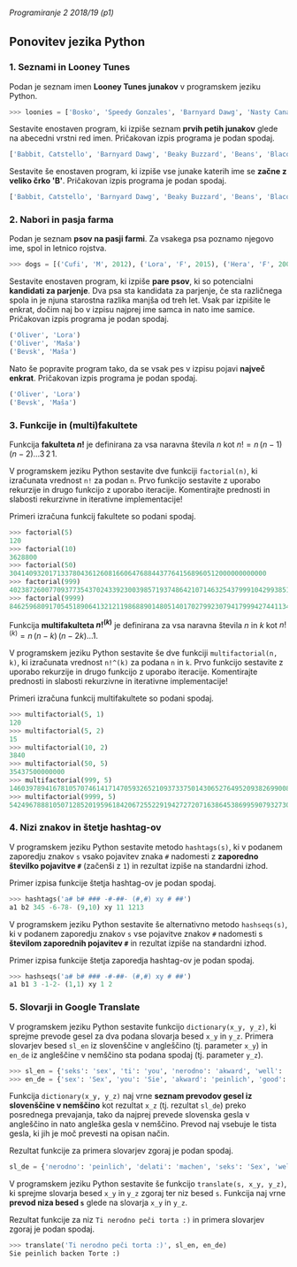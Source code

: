 ###### Programiranje 2 2018/19 (p1)

## Ponovitev jezika Python

### 1. Seznami in Looney Tunes

Podan je seznam imen __Looney Tunes junakov__ v programskem jeziku Python.

```py
>>> loonies = ['Bosko', 'Speedy Gonzales', 'Barnyard Dawg', 'Nasty Canasta', 'Miss Prissy', 'Cecil Turtle', 'Honey Bunny', 'Clyde Bunny', 'Beans', 'Goofy Gophers', 'Penelope Pussycat', 'Pete Puma', 'Porky Pig', 'Blacque Jacque Shellacque', 'Tasmanian Devil', 'Inki', 'Colonel Shuffle', 'Wile E. Coyote', 'Foxy', 'Marc Antony and Pussyfoot', 'Road Runner', 'Sylvester Jr.', 'Gossamer', 'Hugo the Abominable Snowman', 'Ralph Wolf', 'Hippety Hopper', 'Daffy Duck', 'Yosemite Sam', 'Charlie Dog', 'Pep Le Pew', 'Sam Sheepdog', 'Henery Hawk', 'Melissa Duck', 'Rocky and Mugsy', 'Michigan J. Frog', 'Willoughby the Dog', 'Conrad the Cat', 'Claude Cat', 'Spike the Bulldog and Chester the Terrier', 'Quick Brown Fox and Rapid Rabbit', 'Foghorn Leghorn', 'Egghead Jr.', 'Marvin the Martian', 'Cool Cat', 'Sylvester', 'Slowpoke Rodriguez', 'Bugs Bunny,', 'Buddy', 'Goopy Geer', 'Granny', 'Playboy Penguin', 'Count Blood Count', 'Sniffles', 'Piggy', 'Tweety', 'Hubie and Bertie', 'Hector the Bulldog', 'Merlin the Magic Mouse', 'K-9', 'Babbit, Catstello', 'Petunia Pig', 'Elmer Fudd', 'Beaky Buzzard', 'Lola Bunny', 'Witch Hazel', 'The Three Bears', 'Gabby Goat']
```

Sestavite enostaven program, ki izpiše seznam __prvih petih junakov__ glede na abecedni vrstni red imen. Pričakovan izpis programa je podan spodaj.

```py
['Babbit, Catstello', 'Barnyard Dawg', 'Beaky Buzzard', 'Beans', 'Blacque Jacque Shellacque']
```

Sestavite še enostaven program, ki izpiše vse junake katerih ime se __začne z veliko črko 'B'__. Pričakovan izpis programa je podan spodaj.

```py
['Babbit, Catstello', 'Barnyard Dawg', 'Beaky Buzzard', 'Beans', 'Blacque Jacque Shellacque', 'Bosko', 'Buddy', 'Bugs Bunny']
```

### 2. Nabori in pasja farma

Podan je seznam __psov na pasji farmi__. Za vsakega psa poznamo njegovo ime, spol in letnico rojstva.

```py
>>> dogs = [('Cufi', 'M', 2012), ('Lora', 'F', 2015), ('Hera', 'F', 2009), ('Oliver', 'M', 2015), ('Bevsk', 'M', 2018), ('Maša', 'F', 2017)]
```

Sestavite enostaven program, ki izpiše __pare psov__, ki so potencialni __kandidati za parjenje__. Dva psa sta kandidata za parjenje, če sta različnega spola in je njuna starostna razlika manjša od treh let. Vsak par izpišite le enkrat, dočim naj bo v izpisu najprej ime samca in nato ime samice. Pričakovan izpis programa je podan spodaj.

```py
('Oliver', 'Lora')
('Oliver', 'Maša')
('Bevsk', 'Maša')
```

Nato še popravite program tako, da se vsak pes v izpisu pojavi __največ enkrat__. Pričakovan izpis programa je podan spodaj.

```py
('Oliver', 'Lora')
('Bevsk', 'Maša')
```

### 3. Funkcije in (multi)fakultete

Funkcija __fakulteta $n!$__ je definirana za vsa naravna števila $n$ kot $n!=n\,(n-1)\,(n-2)\dots3\,2\,1$.

V programskem jeziku Python sestavite dve funkciji `factorial(n)`, ki izračunata vrednost `n!` za podan `n`. Prvo funkcijo sestavite z uporabo rekurzije in drugo funkcijo z uporabo iteracije. Komentirajte prednosti in slabosti rekurzivne in iterativne implementacije!

Primeri izračuna funkcij fakultete so podani spodaj.

```py
>>> factorial(5)
120
>>> factorial(10)
3628800
>>> factorial(50)
30414093201713378043612608166064768844377641568960512000000000000
>>> factorial(999)
40238726007709377354370243392300398571937486421071463254379991042993851239862902...
>>> factorial(9999)
84625968091705451890641321211986889014805140170279923079417999427441134000376444...
```

Funkcija __multifakulteta $n!^{(k)}$__ je definirana za vsa naravna števila $n$ in $k$ kot $n!^{(k)}=n\,(n-k)\,(n-2k)\dots1$.

V programskem jeziku Python sestavite še dve funkciji `multifactorial(n, k)`, ki izračunata vrednost `n!^(k)` za podana `n` in `k`. Prvo funkcijo sestavite z uporabo rekurzije in drugo funkcijo z uporabo iteracije. Komentirajte prednosti in slabosti rekurzivne in iterativne implementacije!

Primeri izračuna funkcij multifakultete so podani spodaj.

```py
>>> multifactorial(5, 1)    
120
>>> multifactorial(5, 2)         
15
>>> multifactorial(10, 2)
3840
>>> multifactorial(50, 5)
35437500000000
>>> multifactorial(999, 5)           
14603978941678105707461417147059326521093733750143065276495209382699008361796...
>>> multifactorial(9999, 5)            
54249678881050712852019596184206725522919427272071638645386995907932730059633...
```

### 4. Nizi znakov in štetje hashtag-ov

V programskem jeziku Python sestavite metodo `hashtags(s)`, ki v podanem zaporedju znakov `s` vsako pojavitev znaka `#` nadomesti z __zaporedno številko pojavitve `#`__ (začenši z `1`) in rezultat izpiše na standardni izhod.

Primer izpisa funkcije štetja hashtag-ov je podan spodaj.

```py
>>> hashtags('a# b# ### -#-##- (#,#) xy # ##')
a1 b2 345 -6-78- (9,10) xy 11 1213
```

V programskem jeziku Python sestavite še alternativno metodo `hashseqs(s)`, ki v podanem zaporedju znakov `s` vse pojavitve znakov `#` nadomesti s __številom zaporednih pojavitev `#`__ in rezultat izpiše na standardni izhod.

Primer izpisa funkcije štetja zaporedja hashtag-ov je podan spodaj.

```py
>>> hashseqs('a# b# ### -#-##- (#,#) xy # ##')
a1 b1 3 -1-2- (1,1) xy 1 2
```

### 5. Slovarji in Google Translate

V programskem jeziku Python sestavite funkcijo `dictionary(x_y, y_z)`, ki sprejme prevode gesel za dva podana slovarja besed `x_y` in `y_z`. Primera slovarjev besed `sl_en` iz slovenščine v angleščino (tj. parameter `x_y`) in `en_de` iz angleščine v nemščino sta podana spodaj (tj. parameter `y_z`).


```py
>>> sl_en = {'seks': 'sex', 'ti': 'you', 'nerodno': 'akward', 'well': 'good', 'delati': 'make', 'peči': 'bake', 'torta': 'cake', 'drugo': 'other'}
>>> en_de = {'sex': 'Sex', 'you': 'Sie', 'akward': 'peinlich', 'good': 'gut', 'make': 'machen', 'bake': 'backen', 'cake': 'Torte', 'candy': 'Sussigkeiten'}
```

Funkcija `dictionary(x_y, y_z)` naj vrne __seznam prevodov gesel iz slovenščine v nemščino__ kot rezultat `x_z` (tj. rezultat `sl_de`) preko posrednega prevajanja, tako da najprej prevede slovenska gesla v angleščino in nato angleška gesla v nemščino. Prevod naj vsebuje le tista gesla, ki jih je moč prevesti na opisan način.

Rezultat funkcije za primera slovarjev zgoraj je podan spodaj.

```py
sl_de = {'nerodno': 'peinlich', 'delati': 'machen', 'seks': 'Sex', 'well': 'gut', 'ti': 'Sie', 'peči': 'backen', 'torta': 'Torte'}
```

V programskem jeziku Python sestavite še funkcijo `translate(s, x_y, y_z)`, ki sprejme slovarja besed `x_y` in `y_z` zgoraj ter niz besed `s`. Funkcija naj vrne __prevod niza besed `s`__ glede na slovarja `x_y` in `y_z`.

Rezultat funkcije za niz `Ti nerodno peči torta :)` in primera slovarjev zgoraj je podan spodaj.

```py
>>> translate('Ti nerodno peči torta :)', sl_en, en_de)
Sie peinlich backen Torte :) 
```